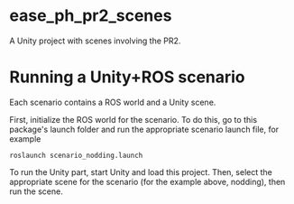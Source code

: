# ease_ph_pr2_scenes
A Unity project with scenes involving the PR2.

# Running a Unity+ROS scenario

Each scenario contains a ROS world and a Unity scene.

First, initialize the ROS world for the scenario. To do this, go to this package's launch folder and run the appropriate scenario launch file, for example
```
roslaunch scenario_nodding.launch
```

To run the Unity part, start Unity and load this project. Then, select the appropriate scene for the scenario (for the example above, nodding), then run the scene.
